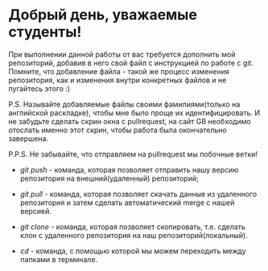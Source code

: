 # Добрый день, уважаемые студенты! 
  При выполнении данной работы от вас требуется дополнить мой репозиторий, добавив в него свой файл с инструкцией по работе с git. Помните, что добавление файла - такой же процесс изменения репозитория, как и изменения внутри конкретных файлов и не пугайтесь этого :)

  P.S. Называйте добавляемые файлы своими фамилиями(только на английской раскладке), чтобы мне было проще их идентифицировать. И не забудьте сделать скрин окна с pullrequest, на сайт GB необходимо отослать именно этот скрин, чтобы работа была окончательно завершена.

  P.P.S. Не забывайте, что отправляем на pullrequest мы побочные ветки!
  
  
* *git push* - команда, которая позволяет отправить нашу версию репозитория на внешний(удаленный) репозиторий;

* *git pull* - команда, которая позволяет скачать данные из удаленного репозитория и затем сделать автоматический merge с нашей версией.

* *git clone* - команда, которая позволяет скопировать, т.е. сделать клон с удаленного репозитория  на наш репозиторий(локальный).

* *cd* - команда, с помощью которой мы можем переходить между папками в терминале.

